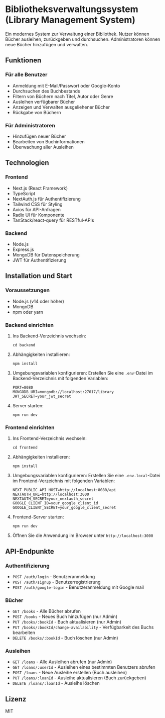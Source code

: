 # Bibliotheksverwaltungssystem (Library Management System)

Ein modernes System zur Verwaltung einer Bibliothek. Nutzer können Bücher ausleihen, zurückgeben und durchsuchen. Administratoren können neue Bücher hinzufügen und verwalten.

## Funktionen

### Für alle Benutzer
- Anmeldung mit E-Mail/Passwort oder Google-Konto
- Durchsuchen des Buchbestands
- Filtern von Büchern nach Titel, Autor oder Genre
- Ausleihen verfügbarer Bücher
- Anzeigen und Verwalten ausgeliehener Bücher
- Rückgabe von Büchern

### Für Administratoren
- Hinzufügen neuer Bücher
- Bearbeiten von Buchinformationen
- Überwachung aller Ausleihen

## Technologien

### Frontend
- Next.js (React Framework)
- TypeScript
- NextAuth.js für Authentifizierung
- Tailwind CSS für Styling
- Axios für API-Anfragen
- Radix UI für Komponente
- TanStack/react-query für RESTful-APIs

### Backend
- Node.js
- Express.js
- MongoDB für Datenspeicherung
- JWT für Authentifizierung

## Installation und Start

### Voraussetzungen
- Node.js (v14 oder höher)
- MongoDB
- npm oder yarn

### Backend einrichten
1. Ins Backend-Verzeichnis wechseln:
   ```
   cd backend
   ```

2. Abhängigkeiten installieren:
   ```
   npm install
   ```

3. Umgebungsvariablen konfigurieren:
   Erstellen Sie eine `.env`-Datei im Backend-Verzeichnis mit folgenden Variablen:
   ```
   PORT=8080
   MONGODB_URI=mongodb://localhost:27017/library
   JWT_SECRET=your_jwt_secret
   ```

4. Server starten:
   ```
   npm run dev
   ```

### Frontend einrichten
1. Ins Frontend-Verzeichnis wechseln:
   ```
   cd frontend
   ```

2. Abhängigkeiten installieren:
   ```
   npm install
   ```

3. Umgebungsvariablen konfigurieren:
   Erstellen Sie eine `.env.local`-Datei im Frontend-Verzeichnis mit folgenden Variablen:
   ```
   NEXT_PUBLIC_API_HOST=http://localhost:8080/api
   NEXTAUTH_URL=http://localhost:3000
   NEXTAUTH_SECRET=your_nextauth_secret
   GOOGLE_CLIENT_ID=your_google_client_id
   GOOGLE_CLIENT_SECRET=your_google_client_secret
   ```

4. Frontend-Server starten:
   ```
   npm run dev
   ```

5. Öffnen Sie die Anwendung im Browser unter `http://localhost:3000`

## API-Endpunkte

### Authentifizierung
- `POST /auth/login` - Benutzeranmeldung
- `POST /auth/signup` - Benutzerregistrierung
- `POST /auth/google-login` - Benutzeranmeldung mit Google mail
### Bücher
- `GET /books` - Alle Bücher abrufen
- `POST /books` - Neues Buch hinzufügen (nur Admin)
- `PUT /books/:bookId` - Buch aktualisieren (nur Admin)
- `PUT /books/:bookId/change-availability` - Verfügbarkeit des Buchs bearbeiten
- `DELETE /books/:bookId` - Buch löschen (nur Admin)

### Ausleihen
- `GET /loans` - Alle Ausleihen abrufen (nur Admin)
- `GET /loans/:userId` - Ausleihen eines bestimmten Benutzers abrufen
- `POST /loans` - Neue Ausleihe erstellen (Buch ausleihen)
- `PUT /loans/:loanId` - Ausleihe aktualisieren (Buch zurückgeben)
- `DELETE /loans/:loanId` - Ausleihe löschen

## Lizenz
MIT
